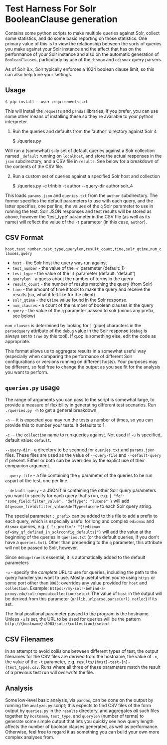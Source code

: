 # Test Harness For Solr BooleanClause generation

Contains some python scripts to make multiple queries against Solr, collect
some statistics, and do some basic reporting on those statistics.  One 
primary value of this is to view the relationship between the sorts of
queries you make against your Solr instance and the affect that has on
the performance of your Solr instance and also on the automatic generation
of `BooleanClause`s, particularly by use of the `dismax` and `edismax`
query parsers.  


As of Solr 8.x, Solr typically enforces a 1024 boolean clause limit, so this can also help tune your settings.

## Usage

    $ pip install --user requirements.txt

This will install the `requests` and `pandas` libraries; if you prefer, you 
can use some other means of installing these so they're available to your 
python interpreter.

1. Run the queries and defaults from the 'author' directory against Solr 4

    $ ./queries.py

Will run a (somewhat) silly set of default queries against a Solr collection
named `_default` running on `localhost`, and store the actual responses in the
`json` subdirectory, and a CSV file in `results`.  See below for a breakdown of
the contents of the CSV file.

2. Run a custom set of queries against a specified Solr host and collection

    $ ./queries.py -c trlnbib -t author --query-dir author solr_4

This loads `params.json` and `queries.txt` from the `author` subdirectory.  The
former specifies the default parameters to use with each query, and the latter
specifies, one per line, the values of the `q` Solr parameter to use in running
the test.  Solr JSON responses and test results will be stored as above,
however the 'test_type' parameter in the CSV file (as well as its name) will
reflect the value of the `-t` parameter (in this case, `author`).

## CSV Format

`host,test_number,test_type,querylen,result_count,time,solr_qtime,num_clauses,query`

 - `host` - the Solr host the query was run against
 - `test_number` - the value of the `-n` parameter (default: 1)
 - `test_type` - the value of the `-t` parameter (default: 'default')
 - `querylen` - a guess about the number of terms in the query
 - `result_count` - the number of results matching the query (from Solr)
 - `time` - the amount of time it took to make the query and receive the results
            (so, what it felt like for the client)
 - `solr_qtime` - the `QTime` value found in the Solr response.
 - `num_clauses` - a count of the number of boolean clauses in the query
 - `query` - the value of the `q` parameter passed to solr (minus any prefix, see below)

`num_clauses` is determined by looking for `|` (pipe) characters in the
`parsedquery` attribute of the `debug` value in the Solr response (`debug` is
always set to `true` by this tool).  If q.op is something else, edit the code
as appropriate.

This format allows us to aggregate results in a somewhat useful way (especially
when comparing the performance of different Solr configurations or versions
running on different hosts).  Your purposes may be different, so feel free to change the output as you see fit for the analysis you want to perform.

## `queries.py` usage

The range of arguments you can pass to the script is somewhat large, to provide
a measure of flexibility in generating different test scenarios.  Run `./queries.py -h` to get a general breakdown.

`-n` -- it is expected you may run the tests a number of times, so you can provide this to number your tests.  It defaults to 1.

`-c` -- the `collection` name to run queries against.  Not used if `-u` is specified, default value: `default`.

`--query-dir` - a directory to be scanned for `queries.txt` and `params.json` files. These files are used as the value of `--query-file` and `--default-query` if present.  Either or both can be overriden by the explict use of their companion argument.

`--query-file` - a file containing the `q` parameter of the queries to be run aspart of the test, one per line.

`--default-query` - a JSON file containing the other Solr query parameters you
want to specify for each query that's run, e.g. `{ "fq":
"some_field:filter_value", "defType": "lucene" }` will add
`&fq=some_field:filter_value&defType=lucene` to each Solr query string.

The special parameter `:_prefix` can be added to this file to add a prefix to
each query, which is especially useful for long and complex `edismax` and
`dismax` queries, e.g.  `{ ":_prefix": "{!edismax
qf=$my_qf_defined_in_solrconfig_defaults}"}` will add the value at the
beginning of the queries in `queries.txt` (or the default queries, if you don't
have a `queries.txt`).  Other than prepending to the `q` parameter, this
attribute will not be passed to Solr, however.

Since `debug=true` is essential, it is automatically added to the default
parameters

`-u` - specify the _complete_ URL to use for queries, including the path to the
query handler you want to use. Mostly useful when you're using `https` or some
port other than `8983`; overrides any value provided for `host` and
`collection`. Example:
`https://my-solr-behind-a-proxy.edu/solr/myneatcollection/select`
The value of `host` in the output will be derived from this parameter (`urllib.urlparse.parse(url).netloc`) if its set.

The final positional parameter passed to the program is the hostname.  Unless `-u` is set, the URL to be used for queries will be the pattern `http://{hostname}:8983/solr/{collection}/select`

## CSV Filenames

In an attempt to avoid collisions between different types of test, the output
filenames for the CSV files are derived from the hostname, the value of `-n`,
the value of the `-t` parameter, e.g.
`results/{host}-test-{n}-{test_type}.csv`.  Runs where all three of these
parameters match the result of a previous test run will *overwrite* the file.

## Analysis

Some low-level basic analysis, via `pandas`, can be done on the output by
running the `analyze.py` script; this expects to find CSV files of the form
output by `queries.py` in the `results` directory, and aggregates _all_ such
files together by `hostname`, `test_type`, and `querylen` (number of terms) to
generate some simple output that lets you quickly see how query length affects
the number of boolean clauses generated, as well as performance.  Otherwise,
feel free to regard it as something you can build your own more complex 
analyses from.

